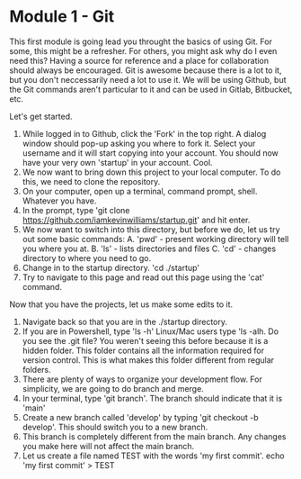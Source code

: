 # Module 1  - Git

This first module is going lead you throught the basics of using Git. For some, this might be a refresher. For others, you might ask why do I even need this? Having a source for reference and a place for collaboration should always be encouraged. Git is awesome because there is a lot to it, but you don't neccessarily need a lot to use it. We will be using Github, but the Git commands aren't particular to it and can be used in Gitlab, Bitbucket, etc.

Let's get started.

1. While logged in to Github, click the 'Fork' in the top right. A dialog window should pop-up asking you where to fork it. Select your username and it will start copying into your account. You should now have your very own 'startup' in your account. Cool. 
2. We now want to bring down this project to your local computer. To do this, we need to clone the repository.
3. On your computer, open up a terminal, command prompt, shell. Whatever you have.
4. In the prompt, type 'git clone https://github.com/iamkevinwilliams/startup.git' and hit enter.
5. We now want to switch into this directory, but before we do, let us try out some basic commands:
   A. 'pwd' - present working directory will tell you where you at. 
   B. 'ls' - lists directories and files
   C. 'cd' - changes directory to where you need to go.
6. Change in to the startup directory. 'cd ./startup'
7. Try to navigate to this page and read out this page using the 'cat' command.

Now that you have the projects, let us make some edits to it.
1. Navigate back so that you are in the ./startup directory.
2. If you are in Powershell, type 'ls -h' Linux/Mac users type 'ls -alh. Do you see the .git file? You weren't seeing this before because it is a hidden folder. This folder contains all the information required for version control. This is what makes this folder different from regular folders. 
3. There are plenty of ways to organize your development flow. For simplicity, we are going to do branch and merge. 
4. In your terminal, type 'git branch'. The branch should indicate that it is 'main'
5. Create a new branch called 'develop' by typing 'git checkout -b develop'. This should switch you to a new branch. 
6. This branch is completely different from the main branch. Any changes you make here will not affect the main branch. 
7. Let us create a file named TEST with the words 'my first commit'.   echo 'my first commit' > TEST
   

